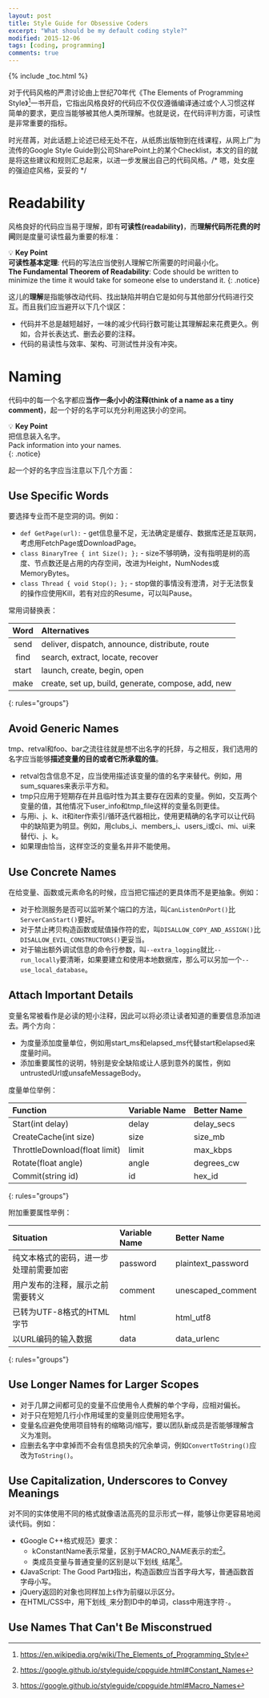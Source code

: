 ```yaml
---
layout: post
title: Style Guide for Obsessive Coders
excerpt: "What should be my default coding style?"
modified: 2015-12-06
tags: [coding, programming]
comments: true
---
```


{% include _toc.html %}


[^1]: <https://en.wikipedia.org/wiki/The_Elements_of_Programming_Style>
[^2]: <https://google.github.io/styleguide/cppguide.html#Constant_Names>
[^3]: <https://google.github.io/styleguide/cppguide.html#Macro_Names>


对于代码风格的严肃讨论由上世纪70年代《The Elements of Programming Style》[^1]一书开启，它指出风格良好的代码应不仅仅遵循编译通过或个人习惯这样简单的要求，更应当能够被其他人类所理解。也就是说，在代码评判方面，可读性是非常重要的指标。

时光荏苒，对此话题上论述已经无处不在，从纸质出版物到在线课程，从网上广为流传的Google Style Guide到公司SharePoint上的某个Checklist，本文的目的就是将这些建议和规则汇总起来，以进一步发展出自己的代码风格。/* 嗯，处女座的强迫症风格，妥妥的 */



# Readability

风格良好的代码应当易于理解，即有**可读性(readability)**，而**理解代码所花费的时间**则是度量可读性最为重要的标准：

:bulb: **Key Point**    
**可读性基本定理**: 代码的写法应当使别人理解它所需要的时间最小化。    
**The Fundamental Theorem of Readability**: Code should be written to minimize the time it would take for someone else to understand it.
{: .notice}

这儿的**理解**是指能够改动代码、找出缺陷并明白它是如何与其他部分代码进行交互。而且我们应当避开以下几个误区：

* 代码并不总是越短越好，一味的减少代码行数可能让其理解起来花费更久。例如，合并长表达式、删去必要的注释。
* 代码的易读性与效率、架构、可测试性并没有冲突。



# Naming

代码中的每一个名字都应**当作一条小小的注释(think of a name as a tiny comment)**，起一个好的名字可以充分利用这狭小的空间。

:bulb: **Key Point**    
把信息装入名字。    
Pack information into your names.    
{: .notice}

起一个好的名字应当注意以下几个方面：


## Use Specific Words

要选择专业而不是空洞的词。例如：

* `def GetPage(url):` - get信息量不足，无法确定是缓存、数据库还是互联网，考虑用FetchPage或DownloadPage。
* `class BinaryTree { int Size(); };` - size不够明确，没有指明是树的高度、节点数还是占用的内存空间，改进为Height，NumNodes或MemoryBytes。
* `class Thread { void Stop(); };` - stop做的事情没有澄清，对于无法恢复的操作应使用Kill，若有对应的Resume，可以叫Pause。

常用词替换表：

| Word  | Alternatives                                       |
|:-----:|:---------------------------------------------------|
| send  | deliver, dispatch, announce, distribute, route     |
| find  | search, extract, locate, recover                   |
| start | launch, create, begin, open                        |
| make  | create, set up, build, generate, compose, add, new |
{: rules="groups"}


## Avoid Generic Names

tmp、retval和foo、bar之流往往就是想不出名字的托辞，与之相反，我们选用的名字应当能够**描述变量的目的或者它所承载的值**。

* retval包含信息不足，应当使用描述该变量的值的名字来替代。例如，用sum_squares来表示平方和。
* tmp只应用于短期存在并且临时性为其主要存在因素的变量。例如，交互两个变量的值，其他情况下user_info和tmp_file这样的变量名则更佳。
* 与用i、j、k、it和iter作索引/循环迭代器相比，使用更精确的名字可以让代码中的缺陷更为明显。例如，用clubs_i、members_i、users_i或ci、mi、ui来替代i、j、k。
* 如果理由恰当，这样空泛的变量名并非不能使用。


## Use Concrete Names

在给变量、函数或元素命名的时候，应当把它描述的更具体而不是更抽象。例如：

* 对于检测服务是否可以监听某个端口的方法，叫`CanListenOnPort()`比`ServerCanStart()`要好。
* 对于禁止拷贝构造函数或赋值操作符的宏，叫`DISALLOW_COPY_AND_ASSIGN()`比`DISALLOW_EVIL_CONSTRUCTORS()`更妥当。
* 对于输出额外调试信息的命令行参数，叫`--extra_logging`就比`--run_locally`要清晰，如果要建立和使用本地数据库，那么可以另加一个`--use_local_database`。


## Attach Important Details 

变量名常被看作是必读的短小注释，因此可以将必须让读者知道的重要信息添加进去。两个方向：

* 为度量添加度量单位，例如用start_ms和elapsed_ms代替start和elapsed来度量时间。
* 添加重要属性的说明，特别是安全缺陷或让人感到意外的属性，例如untrustedUrl或unsafeMessageBody。

度量单位举例：

| Function                      | Variable Name | Better Name |
|:------------------------------|:--------------|:------------|
| Start(int delay)              | delay         | delay_secs  |
| CreateCache(int size)         | size          | size_mb     |
| ThrottleDownload(float limit) | limit         | max_kbps    |
| Rotate(float angle)           | angle         | degrees_cw  |
| Commit(string id)             | id            | hex_id      |
{: rules="groups"}


附加重要属性举例：

| Situation                              | Variable Name | Better Name        |
|:---------------------------------------|:--------------|:-------------------|
| 纯文本格式的密码，进一步处理前需要加密 | password      | plaintext_password |
| 用户发布的注释，展示之前需要转义       | comment       | unescaped_comment  |
| 已转为UTF-8格式的HTML字节              | html          | html_utf8          |
| 以URL编码的输入数据                    | data          | data_urlenc        |
{: rules="groups"}


## Use Longer Names for Larger Scopes

* 对于几屏之间都可见的变量不应使用令人费解的单个字母，应相对偏长。
* 对于只在短短几行小作用域里的变量则应使用短名字。
* 变量名应避免使用项目特有的缩略词/缩写，要以团队新成员是否能够理解含义为准则。
* 应删去名字中拿掉而不会有信息损失的冗余单词，例如`ConvertToString()`应改为`ToString()`。


## Use Capitalization, Underscores to Convey Meanings

对不同的实体使用不同的格式就像语法高亮的显示形式一样，能够让你更容易地阅读代码。例如：

* 《Google C++格式规范》要求：
  - kConstantName表示常量，区别于MACRO_NAME表示的宏[^2]。
  - 类成员变量与普通变量的区别是以下划线`_`结尾[^3]。
* 《JavaScript: The Good Part》指出，构造函数应当首字母大写，普通函数首字母小写。
* jQuery返回的对象也同样加上`$`作为前缀以示区分。
* 在HTML/CSS中，用下划线`_`来分割ID中的单词，class中用连字符`-`。


## Use Names That Can't Be Misconstrued

